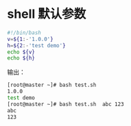 #  shell 默认参数


```bash
#!/bin/bash
v=${1:-'1.0.0'}
h=${2:-'test demo'}
echo ${v}
echo ${h}
```
输出：

```bash
[root@master ~]# bash test.sh 
1.0.0
test demo
[root@master ~]# bash test.sh  abc 123
abc
123
```
